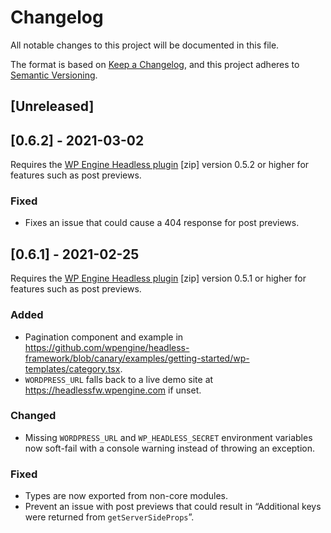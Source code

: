# Changelog
All notable changes to this project will be documented in this file.

The format is based on [Keep a Changelog](https://keepachangelog.com/en/1.0.0/),
and this project adheres to [Semantic Versioning](https://semver.org/spec/v2.0.0.html).

## [Unreleased]

## [0.6.2] - 2021-03-02

Requires the [WP Engine Headless plugin](https://wp-product-info.wpesvc.net/v1/plugins/wpe-headless?download) [zip] version 0.5.2 or higher for features such as post previews.

### Fixed
- Fixes an issue that could cause a 404 response for post previews.

## [0.6.1] - 2021-02-25

Requires the [WP Engine Headless plugin](https://wp-product-info.wpesvc.net/v1/plugins/wpe-headless?download) [zip] version 0.5.1 or higher for features such as post previews.

### Added
- Pagination component and example in https://github.com/wpengine/headless-framework/blob/canary/examples/getting-started/wp-templates/category.tsx.
- `WORDPRESS_URL` falls back to a live demo site at https://headlessfw.wpengine.com if unset.

### Changed
- Missing `WORDPRESS_URL` and `WP_HEADLESS_SECRET` environment variables now soft-fail with a console warning instead of throwing an exception.

### Fixed
- Types are now exported from non-core modules.
- Prevent an issue with post previews that could result in “Additional keys were returned from `getServerSideProps`”.

